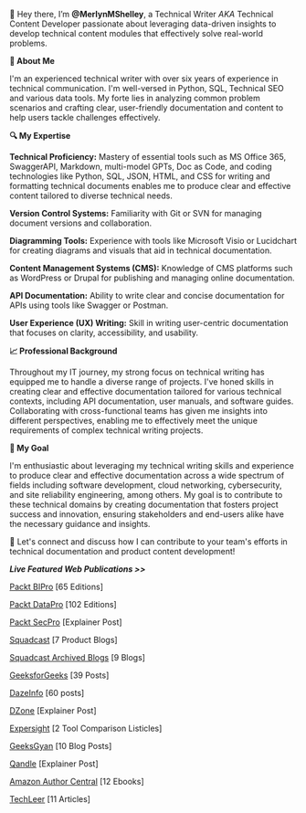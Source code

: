 👋 Hey there, I’m **@MerlynMShelley**, a Technical Writer *AKA* Technical Content Developer passionate about leveraging data-driven insights to develop technical content modules that effectively solve real-world problems.

**🌟 About Me**

I'm an experienced technical writer with over six years of experience in technical communication. I'm well-versed in Python, SQL, Technical SEO and various data tools. My forte lies in analyzing common problem scenarios and crafting clear, user-friendly documentation and content to help users tackle challenges effectively.

**🔍 My Expertise**

**Technical Proficiency:** Mastery of essential tools such as MS Office 365, SwaggerAPI, Markdown, multi-model GPTs, Doc as Code, and coding technologies like Python, SQL, JSON, HTML, and CSS for writing and formatting technical documents enables me to produce clear and effective content tailored to diverse technical needs.

**Version Control Systems:** Familiarity with Git or SVN for managing document versions and collaboration.

**Diagramming Tools:** Experience with tools like Microsoft Visio or Lucidchart for creating diagrams and visuals that aid in technical documentation.

**Content Management Systems (CMS):** Knowledge of CMS platforms such as WordPress or Drupal for publishing and managing online documentation.

**API Documentation:** Ability to write clear and concise documentation for APIs using tools like Swagger or Postman.

**User Experience (UX) Writing:** Skill in writing user-centric documentation that focuses on clarity, accessibility, and usability.

**📈 Professional Background**

Throughout my IT journey, my strong focus on technical writing has equipped me to handle a diverse range of projects. I've honed skills in creating clear and effective documentation tailored for various technical contexts, including API documentation, user manuals, and software guides. Collaborating with cross-functional teams has given me insights into different perspectives, enabling me to effectively meet the unique requirements of complex technical writing projects.

**💼 My Goal**

I'm enthusiastic about leveraging my technical writing skills and experience to produce clear and effective documentation across a wide spectrum of fields including software development, cloud networking, cybersecurity, and site reliability engineering, among others. My goal is to contribute to these technical domains by creating documentation that fosters project success and innovation, ensuring stakeholders and end-users alike have the necessary guidance and insights.

🔗 Let's connect and discuss how I can contribute to your team's efforts in technical documentation and product content development!

***Live Featured Web Publications >>***

[Packt BIPro](https://packtbusinessintelligencepro.substack.com/) [65 Editions]

[Packt DataPro](https://packtdatapro1.substack.com/) [102 Editions]

[Packt SecPro](https://security.packt.com/linux-security-hardening/) [Explainer Post]

[Squadcast](https://www.squadcast.com/blog-authors/merlyn-shelley) [7 Product Blogs]
  
[Squadcast Archived Blogs](https://web.archive.org/web/20230927010454/https://www.squadcast.com/blog-authors/merlyn-shelley) [9 Blogs]

[GeeksforGeeks](https://auth.geeksforgeeks.org/user/MerlynShelley/articles) [39 Posts]

[DazeInfo](https://dazeinfo.com/author/merlynm/#) [60 posts]

[DZone](https://dzone.com/users/4497573/merlyn-shelley.html) [Explainer Post]

[Expersight](https://expersight.com/author/merlyn) [2 Tool Comparison Listicles]

[GeeksGyan](https://www.geeksgyaan.com/author/merlyn) [10 Blog Posts]

[Qandle](https://blog.qandle.com/2020/08/06/the-ultimate-guide-to-conducting-effective-one-on-one-meetings/) [Explainer Post]

[Amazon Author Central](https://www.amazon.co.jp/-/en/Merlyn-Shelley/e/B084ZQPTK9?ref_=dbs_p_ebk_r00_abau_000000) [12 Ebooks]

[TechLeer](https://web.archive.org/web/20200529104524/https://www.techleer.com/users/Merlyn_Shelley/) [11 Articles]
<!---
MerlynMShelley/MerlynMShelley is a ✨ special ✨ repository because its `README.md` (this file) appears on your GitHub profile.
You can click the Preview link to take a look at your changes.
--->
